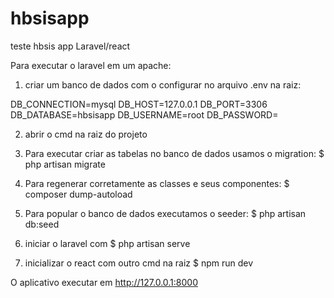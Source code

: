 # hbsisapp
teste hbsis app Laravel/react

Para executar o laravel em um apache:
1. criar um banco de dados com o configurar no arquivo .env na raiz:

DB_CONNECTION=mysql
DB_HOST=127.0.0.1
DB_PORT=3306
DB_DATABASE=hbsisapp
DB_USERNAME=root
DB_PASSWORD=

2. abrir o cmd na raiz do projeto

3. Para executar criar as tabelas no banco de dados usamos o migration: $ php artisan migrate

4. Para regenerar corretamente as classes e seus componentes: $ composer dump-autoload

5.  Para popular o banco de dados executamos o seeder: $ php artisan db:seed

6. iniciar o laravel com $ php artisan serve

7. inicializar o react com outro cmd na raiz $ npm run dev

O aplicativo executar em http://127.0.0.1:8000

